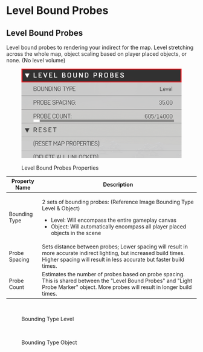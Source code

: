 # Level Bound Probes

## Level Bound Probes

Level bound probes to rendering your indirect for the map. Level stretching across the whole map, object scaling based on player placed objects, or none. (No level volume)

<figure><img src="../../../.gitbook/assets/level-bound-probes-settings.png" alt=""><figcaption><p>Level Bound Probes Properties</p></figcaption></figure>

| Property Name | Description                                                                                                                                                                                                                                 |
| ------------- | ------------------------------------------------------------------------------------------------------------------------------------------------------------------------------------------------------------------------------------------- |
| Bounding Type | <p>2 sets of bounding probes: (Reference Image Bounding Type Level &#x26; Object)</p><ul><li>Level: Will encompass the entire gameplay canvas</li><li>Object: Will automatically encompass all player placed objects in the scene</li></ul> |
| Probe Spacing | Sets distance between probes; Lower spacing will result in more accurate indirect lighting, but increased build times. Higher spacing will result in less accurate but faster build times.                                                  |
| Probe Count   | Estimates the number of probes based on probe spacing. This is shared between the "Level Bound Probes" and "Light Probe Marker" object. More probes will result in longer build times.                                                      |

<figure><img src="../../../.gitbook/assets/level-bound-probes-level.png" alt=""><figcaption><p>Bounding Type Level</p></figcaption></figure>

<figure><img src="../../../.gitbook/assets/level-bound-probes-object.png" alt=""><figcaption><p>Bounding Type Object</p></figcaption></figure>
